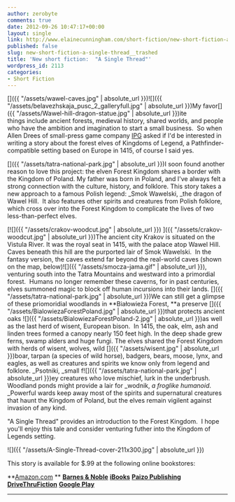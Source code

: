 ```yaml
---
author: zerobyte
comments: true
date: 2012-09-26 10:47:17+00:00
layout: single
link: http://www.elainecunningham.com/short-fiction/new-short-fiction-a-single-thread__trashed/
published: false
slug: new-short-fiction-a-single-thread__trashed
title: 'New short fiction:  "A Single Thread"'
wordpress_id: 2113
categories:
- Short Fiction
---
```


[]({{ "/assets/wawel-caves.jpg" | absolute_url }})![]({{ "/assets/belavezhskaja_pusc_2_galleryfull.jpg" | absolute_url }})My favor[]({{ "/assets/Wawel-hill-dragon-statue.jpg" | absolute_url }})ite things include ancient forests, medieval history, shared worlds, and people who have the ambition and imagination to start a small business.  So when Allen Drees of small-press game company [IPG](http://www.interactionpoint.com/kingdoms-of-legend) asked if I'd be interested in writing a story about the forest elves of Kingdoms of Legend, a Pathfinder-compatible setting based on Europe in 1415, of course I said yes.

[]({{ "/assets/tatra-national-park.jpg" | absolute_url }})I soon found another reason to love this project: the elven Forest Kingdom shares a border with the Kingdom of Poland. My father was born in Poland, and I've always felt a strong connection with the culture, history, and folklore. This story takes a new approach to a famous Polish legend: _Smok Wawelski, _the dragon of Wawel Hill.  It also features other spirits and creatures from Polish folklore, which cross over into the Forest Kingdom to complicate the lives of two less-than-perfect elves.

[![]({{ "/assets/crakov-woodcut.jpg" | absolute_url }}) ]({{ "/assets/crakov-woodcut.jpg" | absolute_url }})The ancient city Krakov is situated on the Vistula River. It was the royal seat in 1415, with the palace atop Wawel Hill. Caves beneath this hill are the purported lair of Smok Wawelski.  In the fantasy version, the caves extend far beyond the real-world caves (shown on the map, below)![]({{ "/assets/smocza-jama.gif" | absolute_url }}), venturing south into the Tatra Mountains and westward into a primordial forest.  Humans no longer remember these caverns, for in past centuries, elves summoned magic to block off human incursions into their lands.  []({{ "/assets/tatra-national-park.jpg" | absolute_url }})We can still get a glimpse of these priomoridial woodlands in **Białowieża Forest, **a preserve []({{ "/assets/BialowiezaForestPoland.jpg" | absolute_url }})that protects ancient oaks ![]({{ "/assets/BialowiezaForestPoland-2.jpg" | absolute_url }})as well as the last herd of wisent, European bison.  In 1415, the oak, elm, ash and linden trees formed a canopy nearly 150 feet high. In the deep shade grew ferns, swamp alders and huge fungi. The elves shared the Forest Kingdom with herds of wisent, wolves, wild []({{ "/assets/wisent.jpg" | absolute_url }})boar, tarpan (a species of wild horse), badgers, bears, moose, lynx, and eagles, as well as creatures and spirits we know only from legend and folklore. _Psotniki, _small f![]({{ "/assets/tatra-national-park.jpg" | absolute_url }})ey creatures who love mischief, lurk in the underbrush. Woodland ponds might provide a lair for _wodnik, _a froglike humanoid_. _Powerful wards keep away most of the spirits and supernatural creatures that haunt the Kingdom of Poland, but the elves remain vigilent against invasion of any kind.

"A Single Thread" provides an introduction to the Forest Kingdom.  I hope you'll enjoy this tale and consider venturing futher into the Kingdom of Legends setting.

![]({{ "/assets/A-Single-Thread-cover-211x300.jpg" | absolute_url }})**[](http://www.amazon.com/A-Single-Thread-ebook/dp/B009GCH88U/ref=sr_1_4?s=digital-text&ie=UTF8&qid=1348655936&sr=1-4&keywords=a+single+thread)**


This story is available for $.99 at the following online bookstores:



**[Amazon.com](http://www.amazon.com/A-Single-Thread-ebook/dp/B009GCH88U/ref=sr_1_4?s=digital-text&ie=UTF8&qid=1348655936&sr=1-4&keywords=a+single+thread) ** **[Barnes & Noble](http://www.barnesandnoble.com/w/a-single-thread-elaine-cunningham/1113014511?ean=2940015619553)** **[iBooks](http://itunes.apple.com/us/book/a-single-thread/id565841491?ls=1)** **[Paizo Publishing](http://paizo.com/products/btpy8uwo?A-Single-Thread)** **[DriveThruFiction](http://www.drivethrufiction.com/product/106132/A-Single-Thread?term=A+Single+Thread)** **[Google Play](https://play.google.com/store/search?q=A+Single+Thread%2C+Elaine+Cunningham&c=books)** 


** **





